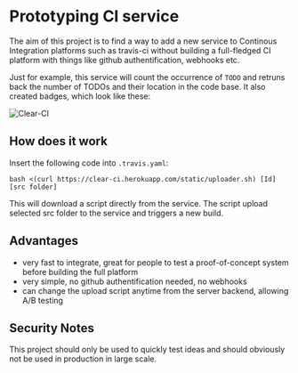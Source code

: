 Prototyping CI service
======================

The aim of this project is to find a way to add a new service to Continous Integration platforms such as travis-ci without building a full-fledged CI platform with things like github authentification, webhooks etc.

Just for example, this service will count the occurrence of `TODO` and retruns back the number of TODOs and their location in the code base. It also created badges, which look like these:

![Clear-CI](https://clear-ci.herokuapp.com/badges/id/4711.png)

## How does it work
Insert the following code into `.travis.yaml`:

```
bash <(curl https://clear-ci.herokuapp.com/static/uploader.sh) [Id] [src folder]
```

This will download a script directly from the service. The script upload selected src folder to the service and triggers a new build.

## Advantages
* very fast to integrate, great for people to test a proof-of-concept system before building the full platform
* very simple, no github authentification needed, no webhooks
* can change the upload script anytime from the server backend, allowing A/B testing

## Security Notes
This project should only be used to quickly test ideas and should obviously not be used in production in large scale.